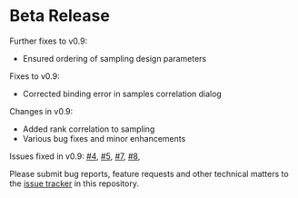 # Beta Release

Further fixes to v0.9:

* Ensured ordering of sampling design parameters

Fixes to v0.9:

* Corrected binding error in samples correlation dialog

Changes in v0.9:

* Added rank correlation to sampling
* Various bug fixes and minor enhancements

Issues fixed in v0.9: [#4](https://github.com/GMPtk/RVis/issues/4), [#5](https://github.com/GMPtk/RVis/issues/5), [#7](https://github.com/GMPtk/RVis/issues/7), [#8](https://github.com/GMPtk/RVis/issues/8), 

Please submit bug reports, feature requests and other technical matters to the [issue tracker](https://github.com/GMPtk/RVis/issues) in this repository.
